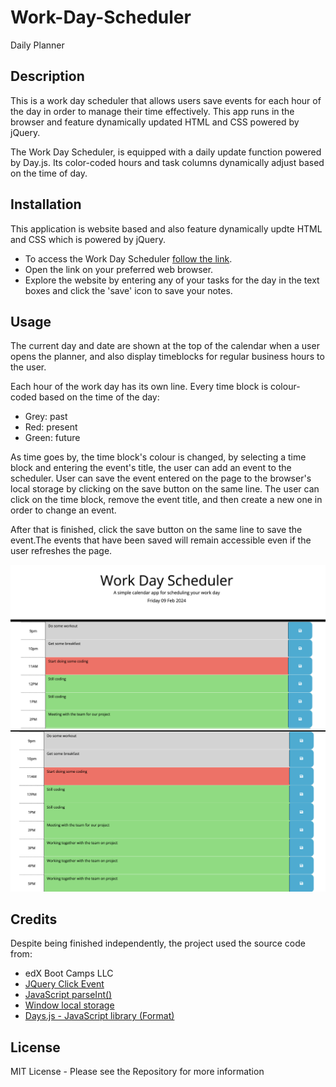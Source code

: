 # Work-Day-Scheduler

Daily Planner

## Description 

This is a work day scheduler that allows users save events for each hour of the day in order to manage their time effectively. This app runs in the browser and feature dynamically updated HTML and CSS powered by jQuery.

The Work Day Scheduler, is equipped with a daily update function powered by Day.js. Its color-coded hours and task columns dynamically adjust based on the time of day. 

## Installation

This application is website based and also feature dynamically updte HTML and CSS which is powered by jQuery.

- To access the Work Day Scheduler [follow the link](https://martinokaf.github.io/Work-Day-Scheduler/).
- Open the link on your preferred web browser.
- Explore the website by entering any of your tasks for the day in the text boxes and click the 'save' icon to save your notes.

## Usage 

The current day and date are shown at the top of the calendar when a user opens the planner, and also display timeblocks for regular business hours to the user. 

Each hour of the work day has its own line. Every time block is colour-coded based on the time of the day:

- Grey: past
- Red: present
- Green: future 

As time goes by, the time block's colour is changed, by selecting a time block and entering the event's title, the user can add an event to the scheduler. User can save the event entered on the page to the browser's local storage by clicking on the save button on the same line. The user can click on the time block, remove the event title, and then create a new one in order to change an event.

After that is finished, click the save button on the same line to save the event.The events that have been saved will remain accessible even if the user refreshes the page.

![application overview](images/Screenshot1.png)
![application overview](images/Screenshot.png)

## Credits

Despite being finished independently, the project used the source code from:

- edX Boot Camps LLC
- [JQuery Click Event](https://api.jquery.com/click/#on-) 
- [JavaScript parseInt()](https://www.w3schools.com/JSREF/jsref_parseint.asp) 
- [Window local storage](https://www.w3schools.com/jsref/prop_win_localstorage.asp) 
- [Days.js - JavaScript library (Format)](https://day.js.org/docs/en/display/format#docsNav) 

## License

MIT License - Please see the Repository for more information